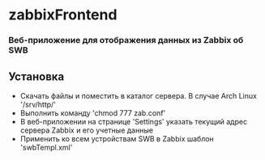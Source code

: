 # zabbixFrontend

### Веб-приложение для отображения данных из Zabbix об SWB

## Установка
- Скачать файлы и поместить в каталог сервера. В случае Arch Linux '/srv/http/'
- Выполнить команду 'chmod 777 zab.conf'
- В веб-приложении на странице 'Settings' указать текущий адрес сервера Zabbix и его учетные данные
- Применить ко всем устройствам SWB в Zabbix шаблон 'swbTempl.xml' 
